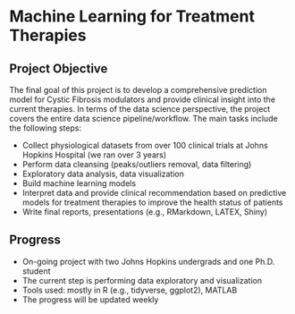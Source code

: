 # Machine Learning for Treatment Therapies

## Project Objective
The final goal of this project is to develop a comprehensive prediction model for Cystic Fibrosis modulators and provide clinical insight into the current therapies. In terms of the data science perspective, the project covers the entire data science pipeline/workflow. The main tasks include the following steps: 

- Collect physiological datasets from over 100 clinical trials at Johns Hopkins Hospital (we ran over 3 years)
- Perform data cleansing (peaks/outliers removal, data filtering)
- Exploratory data analysis, data visualization
- Build machine learning models 
- Interpret data and provide clinical recommendation based on predictive models for treatment therapies to improve the health status of patients
- Write final reports, presentations (e.g., RMarkdown, LATEX, Shiny)

## Progress
- On-going project with two Johns Hopkins undergrads and one Ph.D. student
- The current step is performing data exploratory and visualization
- Tools used: mostly in R (e.g., tidyverse, ggplot2), MATLAB
- The progress will be updated weekly
